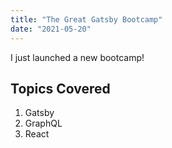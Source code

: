 ```yaml
---
title: "The Great Gatsby Bootcamp"
date: "2021-05-20"
---
```


I just launched a new bootcamp!

## Topics Covered

1. Gatsby
2. GraphQL
3. React